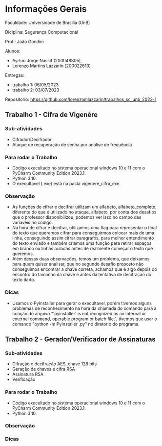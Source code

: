 # Informações Gerais

Faculdade: Universidade de Brasilia (UnB)

Diciplina: Segurança Computacional

Prof.: João Gondim

Alunos: 
* Ayrton Jorge Nassif (200048805),
* Lorenzo Martins Lazzarin (200022610)

Entregas:
* trabalho 1: 06/05/2023
* trabalho 2: 03/07/2023

Repositorio: https://github.com/lorenzomlazzarin/trabalhos_sc_unb_2023-1

## Trabalho 1 - Cifra de Vigenère

### Sub-atividades

* Cifrador/Decifrador
* Ataque de recuperação de senha por análise de frequência

### Para rodar o Trabalho

* Código execultado no sistema operacional windows 10 e 11 com o PyCharm Community Edition 2023.1.
* Python 3.10.
* O execultavel (.exe) está na pasta vigenere_cifra_exe.

### Observação

* As funções de cifrar e decifrar utilizam um alfabeto, alfabeto_completo, diferente do que é utilizado no ataque, alfabeto, por conta dos desafios que o professor disponibilizou, podemos ver isso no campo das variaveis no código.
* Na hora de cifrar e decifrar, utilizamos uma flag para representar o final do texto que queremos cifrar para conseguirmos colocar mais de uma linha, conseguindo assim cifrar paragrafos, para melhor entendimento do texto enviado e também criamos uma função para retirar espaços em branco ou linhas puladas antes de realmente começar o texto que queremos.
* Além dessas duas observações, temos um problema, que deixamos para quem quiser analisar, que no segundo desafio proposto não conseguimos encontrar a chave correta, achamos que é algo depois do encontro do tamanho da chave e antes da tentativa de decifração do texto dado.

### Dicas

* Usamos o PyInstaller para gerar o execultavel, porém tivemos alguns problemas de reconhecimento na hora da chamada do comando para a criação do arquivo "'pyinstaller' is not recognized as an internal or external command, operable program or batch file.", tivemos que usar o comando "python -m PyInstaller <nome do exe>.py" no diretorio do programa.

## Trabalho 2 - Gerador/Verificador de Assinaturas

### Sub-atividades

* Cifração e decifração AES, chave 128 bits
* Geração de chaves e cifra RSA
* Assinatura RSA
* Verificação

### Para rodar o Trabalho

* Código execultado no sistema operacional windows 10 e 11 com o PyCharm Community Edition 2023.1.
* Python 3.10.

### Observação

### Dicas
